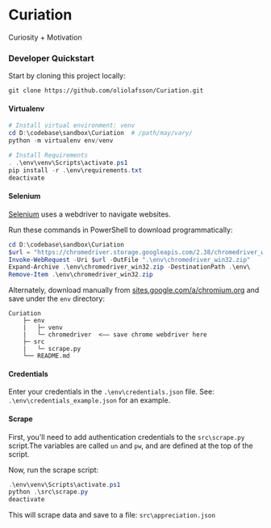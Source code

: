 # Curiation

Curiosity + Motivation

### Developer Quickstart

Start by cloning this project locally:
```
git clone https://github.com/oliolafsson/Curiation.git
```
#### Virtualenv

```PowerShell
# Install virtual environment: venv
cd D:\codebase\sandbox\Curiation  # /path/may/vary/
python -m virtualenv env/venv

# Install Requirements
. .\env\venv\Scripts\activate.ps1
pip install -r .\env\requirements.txt
deactivate
```

#### Selenium

[Selenium](http://selenium-python.readthedocs.io) uses a webdriver to navigate websites.

Run these commands in PowerShell to download programmatically:

```PowerShell
cd D:\codebase\sandbox\Curiation
$url = "https://chromedriver.storage.googleapis.com/2.38/chromedriver_win32.zip"
Invoke-WebRequest -Uri $url -OutFile ".\env\chromedriver_win32.zip"
Expand-Archive .\env\chromedriver_win32.zip -DestinationPath .\env\
Remove-Item .\env\chromedriver_win32.zip
```

Alternately, download manually from [sites.google.com/a/chromium.org](https://sites.google.com/a/chromium.org/chromedriver/) and save under the `env` directory:

```
Curiation
    ├─ env
    |   ├─ venv
    |   └─ chromedriver  <–– save chrome webdriver here
    ├─ src
    |   └─ scrape.py
    └── README.md
```
#### Credentials
Enter your credentials in the `.\env\credentials.json` file.
See: `.\env\credentials_example.json` for an example.

#### Scrape

First, you'll need to add authentication credentials to the `src\scrape.py` script.The variables are called `un` and `pw`, and are defined at the top of the script.

Now, run the scrape script:
```PowerShell
.\env\venv\Scripts\activate.ps1
python .\src\scrape.py
deactivate
```

This will scrape data and save to a file:
`src\appreciation.json`
